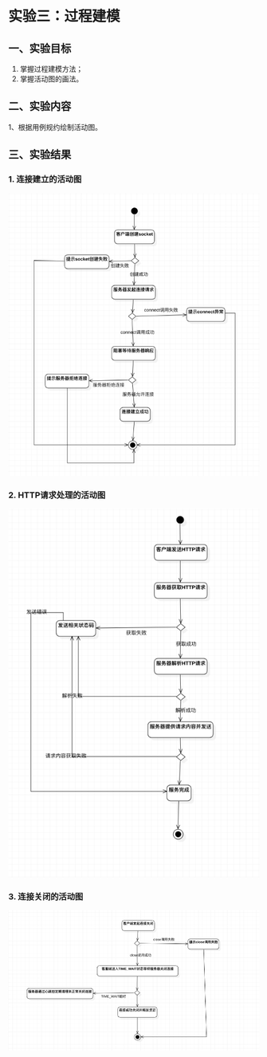 # 实验三：过程建模

## 一、实验目标

1. 掌握过程建模方法；
2. 掌握活动图的画法。

## 二、实验内容

1、根据用例规约绘制活动图。

## 三、实验结果

### 1. 连接建立的活动图
![连接建立的活动图](./Lab3_ActivityDiagram1.jpg)

### 2. HTTP请求处理的活动图
![HTTP请求处理的活动图](./Lab3_ActivityDiagram2.jpg)

### 3. 连接关闭的活动图
![连接关闭的活动图](./Lab3_ActivityDiagram3.jpg)
